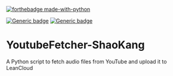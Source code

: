 [![forthebadge made-with-python](http://ForTheBadge.com/images/badges/made-with-python.svg)](https://www.python.org/)


[![Generic badge](https://img.shields.io/badge/release-1.1-green.svg)](https://github.com/TinkZhang/YoutubeFetcher-ShaoKang/releases)
[![Generic badge](https://img.shields.io/badge/license-MIT-blue.svg)](https://opensource.org/licenses/MIT   )

# YoutubeFetcher-ShaoKang
 A Python script to fetch audio files from YouTube and upload it to LeanCloud

